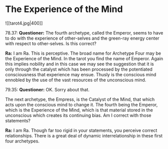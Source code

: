 # The Experience of the Mind
![[tarot4.jpg|400]]

78.37: **Questioner:** The fourth archetype, called the Emperor, seems to have to do with the experience of other-selves and the green-ray energy center with respect to other-selves. Is this correct?

**Ra:** I am Ra. This is perceptive. The broad name for Archetype Four may be the Experience of the Mind. In the tarot you find the name of Emperor. Again this implies nobility and in this case we may see the suggestion that it is only through the catalyst which has been processed by the potentiated consciousness that experience may ensue. Thusly is the conscious mind ennobled by the use of the vast resources of the unconscious mind.

79.35: **Questioner:** OK. Sorry about that.  
  
The next archetype, the Empress, is the Catalyst of the Mind, that which acts upon the conscious mind to change it. The fourth being the Emperor, which is the Experience of the Mind, which is that material stored in the unconscious which creates its continuing bias. Am I correct with those statements?

**Ra:** I am Ra. Though far too rigid in your statements, you perceive correct relationships. There is a great deal of dynamic interrelationship in these first four archetypes.